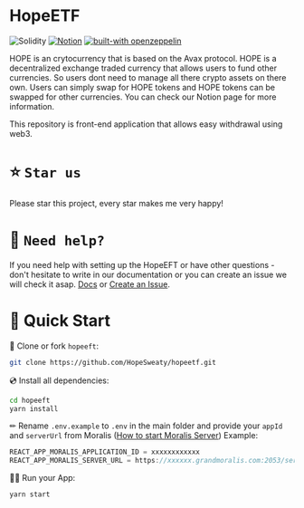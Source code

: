 # HopeETF

![Solidity](https://img.shields.io/badge/Solidity-%23363636.svg?style=for-the-badge&logo=solidity&logoColor=white)
[![Notion](https://img.shields.io/badge/Notion-%23000000.svg?style=for-the-badge&logo=notion&logoColor=white)](https://hopeindustries.notion.site/hopeindustries/Hope-Coin-HOPE-95a1c3bb212b4402820c133e5643c504)
[![built-with openzeppelin](https://img.shields.io/badge/built%20with-OpenZeppelin-3677FF)](https://docs.openzeppelin.com/)

HOPE is an crytocurrency that is based on the Avax protocol. HOPE is a decentralized exchange traded currency that allows users to fund other currencies. So users dont need to manage all there crypto assets on there own. Users can simply swap for HOPE tokens and HOPE tokens can be swapped for other currencies. You can check our Notion page for more information.

This repository is front-end application that allows easy withdrawal using web3.

# ⭐️ `Star us`

Please star this project, every star makes me very happy!

# 🤝 `Need help?`

If you need help with setting up the HopeEFT or have other questions - don't hesitate to write in our documentation or you can create an issue we will check it asap.
[Docs](https://docs.hopeeft.ml/) or
[Create an Issue](https://github.com/HopeSweaty/hopeetf/issues/).

# 🚀 Quick Start

📄 Clone or fork `hopeeft`:

```sh
git clone https://github.com/HopeSweaty/hopeetf.git
```

💿 Install all dependencies:

```sh
cd hopeeft
yarn install
```

✏ Rename `.env.example` to `.env` in the main folder and provide your `appId` and `serverUrl` from Moralis ([How to start Moralis Server](https://docs.moralis.io/moralis-server/getting-started/create-a-moralis-server))
Example:

```jsx
REACT_APP_MORALIS_APPLICATION_ID = xxxxxxxxxxxx
REACT_APP_MORALIS_SERVER_URL = https://xxxxxx.grandmoralis.com:2053/server
```

🚴‍♂️ Run your App:

```sh
yarn start
```
